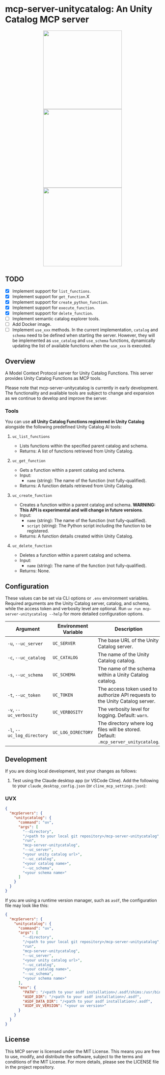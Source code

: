 # mcp-server-unitycatalog: An Unity Catalog MCP server

<p align="center" float="left">
  <img width="256" src="https://raw.githubusercontent.com/ognis1205/mcp-server-unitycatalog/main/docs/vscode1.gif" />
  <img width="256" src="https://raw.githubusercontent.com/ognis1205/mcp-server-unitycatalog/main/docs/vscode2.gif" />
  <img width="256" src="https://raw.githubusercontent.com/ognis1205/mcp-server-unitycatalog/main/docs/vscode3.gif" />
</p>

## TODO

- [x] Implement support for `list_functions`.
- [x] Implement support for `get_function`.X
- [x] Implement support for `create_python_function`.
- [x] Implement support for `execute_function`.
- [x] Implement support for `delete_function`.
- [ ] Implement semantic catalog explorer tools.
- [ ] Add Docker image.
- [ ] Implement `use_xxx` methods. In the current implementation, `catalog` and `schema` need to be defined when starting the server. However, they will be implemented as `use_catalog` and `use_schema` functions, dynamically updating the list of available functions when the `use_xxx` is executed.

## Overview

A Model Context Protocol server for Unity Catalog Functions. This server provides Unity Catalog Functions as MCP tools.

Please note that mcp-server-unitycatalog is currently in early development. The functionality and available tools are subject to change and expansion as we continue to develop and improve the server.

### Tools

You can use **all Unity Catalog Functions registered in Unity Catalog** alongside the following predefined Unity Catalog AI tools:

1. `uc_list_functions`
   - Lists functions within the specified parent catalog and schema.
   - Returns: A list of functions retrieved from Unity Catalog.

2. `uc_get_function`
   - Gets a function within a parent catalog and schema.
   - Input:
     - `name` (string): The name of the function (not fully-qualified).
   - Returns: A function details retrieved from Unity Catalog.

3. `uc_create_function`
   - Creates a function within a parent catalog and schema. **WARNING: This API is experimental and will change in future versions**.
   - Input:
     - `name` (string): The name of the function (not fully-qualified).
     - `script` (string): The Python script including the function to be registered.
   - Returns: A function details created within Unity Catalog.

4. `uc_delete_function`
   - Deletes a function within a parent catalog and schema.
   - Input:
     - `name` (string): The name of the function (not fully-qualified).
   - Returns: None.

## Configuration

These values can be set via CLI options or `.env` environment variables. Required arguments are the Unity Catalog server, catalog, and schema, while the access token and verbosity level are optional. Run `uv run mcp-server-unitycatalog --help` for more detailed configuration options.

| Argument                   | Environment Variable | Description                                                                        | Required/Optional |
|----------------------------|----------------------|------------------------------------------------------------------------------------|-------------------|
| `-u`, `--uc_server`        | `UC_SERVER`          | The base URL of the Unity Catalog server.                                          | Required          |
| `-c`, `--uc_catalog`       | `UC_CATALOG`         | The name of the Unity Catalog catalog.                                             | Required          |
| `-s`, `--uc_schema`        | `UC_SCHEMA`          | The name of the schema within a Unity Catalog catalog.                             | Required          |
| `-t`, `--uc_token`         | `UC_TOKEN`           | The access token used to authorize API requests to the Unity Catalog server.       | Optional          |
| `-v`, `--uc_verbosity`     | `UC_VERBOSITY`       | The verbosity level for logging. Default: `warn`.                                  | Optional          |
| `-l`, `--uc_log_directory` | `UC_LOG_DIRECTORY`   | The directory where log files will be stored. Default: `.mcp_server_unitycatalog`. | Optional          |

## Development

If you are doing local development, test your changes as follows:

1. Test using the Claude desktop app (or VSCode Cline). Add the following to your `claude_desktop_config.json` (or `cline_mcp_settings.json`):

### UVX
```json
{
  "mcpServers": {
    "unitycatalog": {
      "command": "uv",
      "args": [
        "--directory",
        "/<path to your local git repository>/mcp-server-unitycatalog",
        "run",
        "mcp-server-unitycatalog",
        "--uc_server",
        "<your unity catalog url>",
        "--uc_catalog",
        "<your catalog name>",
        "--uc_schema",
        "<your schema name>"
      ]
    }
  }
}
```

If you are using a runtime version manager, such as `asdf`, the configuration file may look like this:

```json
{
  "mcpServers": {
    "unitycatalog": {
      "command": "uv",
      "args": [
        "--directory",
        "/<path to your local git repository>/mcp-server-unitycatalog",
        "run",
        "mcp-server-unitycatalog",
        "--uc_server",
        "<your unity catalog url>",
        "--uc_catalog",
        "<your catalog name>",
        "--uc_schema",
        "<your schema name>"
      ],
      "env": {
        "PATH": "/<path to your asdf installation>/.asdf/shims:/usr/bin:/bin",
        "ASDF_DIR": "/<path to your asdf installation>/.asdf",
        "ASDF_DATA_DIR": "/<path to your asdf installation>/.asdf",
        "ASDF_UV_VERSION": "<your uv version>"
      }
    }
  }
}
```

## License

This MCP server is licensed under the MIT License. This means you are free to use, modify, and distribute the software, subject to the terms and conditions of the MIT License. For more details, please see the LICENSE file in the project repository.
